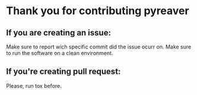 Thank you for contributing pyreaver
========================================================

## If you are creating an issue:

Make sure to report wich specific commit did the issue ocurr on.
Make sure to run the software on a clean environment.

## If you're creating pull request:

Please, run tox before.
